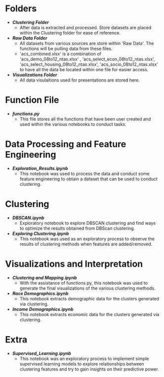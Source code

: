 # Folders

- ***Clustering Folder***
   - After data is extracted and processed. Store datasets are placed within the Clustering folder for ease of reference.
- ***Raw Data Folder***
   - All datasets from various sources are store within 'Raw Data'. The functions will be pulling data from these files.
   - 'acs_combined.xlsx' is a combination of 'acs_demo_08to12_ntas.xlsx' , 'acs_select_econ_08to12_ntas.xlsx', 'acs_select_housing_08to12_ntas.xlsx', 'acs_socio_08to12_ntas.xlsx' to have all the data be located within one file for easier access. 
- ***Visualizations Folder***
   - All data visulaitions used for presentations are stored here.

# Function File
- ***functions.py***
   - This file stores all the functions that have been user created and used within the various notebooks to conduct tasks. 

# Data Processing and Feature Engineering
- ***Exploration_Results.ipynb***
   - This notebook was used to process the data and conduct some feature engineering to obtain a dataset that can be used to conduct clustering.

# Clustering
- ***DBSCAN.ipynb***
   - Exploratory notebook to explore DBSCAN clustering and find ways to optimize the results obtained from DBScan clustering. 
- ***Exploring Clustering.ipynb***
   - This notebook was used as an exploratory process to observe the results of clustering methods when features are added/removed.

# Visualizations and Interpretation 
- ***Clustering and Mapping.ipynb***
   - With the assistance of functions.py, this notebook was used to generate the final visualizations of the various clustering methods. 
- ***Race Demographics.ipynb***
   - This notebook extracts demographic data for the clusters generated via clustering.
- ***Income Demographics.ipynb***
   - This notebook extracts economic data for the clusters generated via clustering.

# Extra 
- ***Supervised_Learning.ipynb***
   - This notebook was an exploratory process to implement simple supervised learning models to explore relationships between clustering features and try to gain insights on their predictive power.





